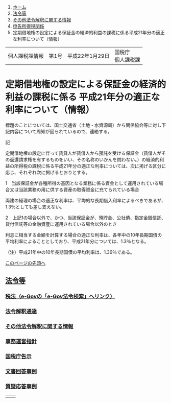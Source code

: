 1. [ホーム](https://www.nta.go.jp/)
2. [法令等](https://www.nta.go.jp/law/index.htm)
3. [その他法令解釈に関する情報](https://www.nta.go.jp/law/joho-zeikaishaku/sonota/sonota.htm)
4. [申告所得税関係](https://www.nta.go.jp/law/joho-zeikaishaku/shotoku/shinkoku/shinkoku.htm)
5. 定期借地権の設定による保証金の経済的利益の課税に係る平成21年分の適正な利率について（情報）

|     |     |     |     |
| --- | --- | --- | --- |
| 個人課税課情報 | 第1号 | 平成22年1月29日 | 国税庁<br>個人課税課 |

# 定期借地権の設定による保証金の経済的利益の課税に係る  平成21年分の適正な利率について（情報）

標題のことについては、国土交通省（土地・水資源局）から関係協会等に対し下記内容について周知が図られているので、連絡する。

記

定期借地権の設定に伴って賃貸人が賃借人から預託を受ける保証金（賃借人がその返還請求権を有するものをいい、その名称のいかんを問わない。）の経済的利益の所得税の課税に係る平成21年分の適正な利率については、次に掲げる区分に応じ、それぞれ次に掲げるとおりとする。

1　当該保証金が各種所得の基因となる業務に係る資金として運用されている場合又は当該業務の用に供する資産の取得資金に充てられている場合

両建の経理の場合の適正な利率は、平均的な長期借入利率によるべきであるが、1.3％としても差し支えない。

2　上記1の場合以外で、かつ、当該保証金が、預貯金、公社債、指定金銭信託、貸付信託等の金融資産に運用されている場合以外のとき

利息に相当する金額を計算する場合の適正な利率は、各年中の10年長期国債の平均利率によることとしており、平成21年分については、1.3％となる。

（注）平成21年中の10年長期国債の平均利率は、1.36％である。

[このページの先頭へ](https://www.nta.go.jp/law/joho-zeikaishaku/shotoku/shinkoku/100129/index.htm#page-top)

## [法令等](https://www.nta.go.jp/law/index.htm)

### [税法（e-Govの「e-Gov法令検索」へリンク）](https://elaws.e-gov.go.jp/search/elawsSearch/elaws_search/lsg0100/)

### [法令解釈通達](https://www.nta.go.jp/law/tsutatsu/menu.htm)

### [その他法令解釈に関する情報](https://www.nta.go.jp/law/joho-zeikaishaku/sonota/sonota.htm)

### [事務運営指針](https://www.nta.go.jp/law/jimu-unei/jimu.htm)

### [国税庁告示](https://www.nta.go.jp/law/kokuji/kokuji.htm)

### [文書回答事例](https://www.nta.go.jp/law/bunshokaito/01.htm)

### [質疑応答事例](https://www.nta.go.jp/law/shitsugi/01.htm)

|     |     |
| --- | --- |
|  |  |